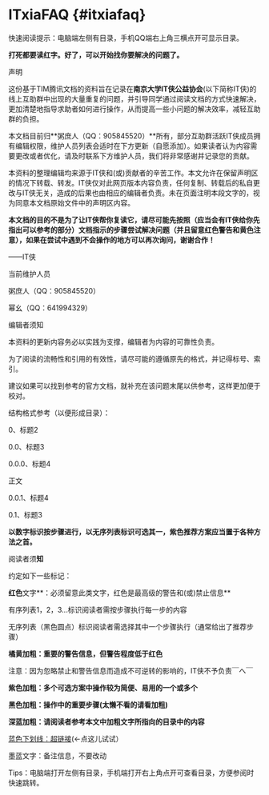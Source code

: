# ITxiaFAQ {#itxiafaq}

快速阅读提示：电脑端左侧有目录，手机QQ端右上角三横点开可显示目录。

**打死都要读红字。好了，可以开始找你要解决的问题了。**

声明

这份基于TIM腾讯文档的资料旨在记录在**南京大学IT侠公益协会**(以下简称IT侠)的线上互助群中出现的大量重复的问题，并引导同学通过阅读文档的方式快速解决，更加清楚地指导求助者如何进行操作，从而提高一些小问题的解决效率，减轻互助群的负担。

本文档目前归**粥庶人（QQ：905845520）**所有，部分互助群活跃IT侠成员拥有编辑权限，维护人员列表会适时在下方更新（自愿添加）。如果读者认为内容需要更改或者优化，请及时联系下方维护人员，我们将非常感谢并记录您的贡献。

本资料的整理编辑均来源于IT侠和(或)贡献者的辛苦工作。本文允许在保留声明区的情况下转载、转发。IT侠仅对此网页版本内容负责，任何复制、转载后的私自更改与IT侠无关，造成的后果也由相应的编辑者负责。未在页面注明本段文字的，视为同意本文档原始文件中的声明区内容。

**本文档的目的不是为了让IT侠帮你复读它，请尽可能先按照（应当会有IT侠给你先指出可以参考的部分）文档指示的步骤尝试解决问题（并且留意红色警告和黄色注意），如果在尝试中遇到不会操作的地方可以再次询问，谢谢合作！**

——IT侠

当前维护人员

粥庶人（QQ：905845520）

幂幺（QQ：641994329）

编辑者须知

本资料的更新内容务必以实践为支撑，编辑者为内容的可靠性负责。

为了阅读的流畅性和引用的有效性，请尽可能的遵循原先的格式，并记得标号、索引。

建议如果可以找到参考的官方文档，就补充在该问题末尾以供参考，这样更加便于校对。

结构格式参考（以便形成目录）：

0、标题2

0.0、标题3

0.0.0、标题4

正文

0.0.1、标题4

0.1、标题3

**以数字标识按步骤进行，以无序列表标识可选其一，紫色推荐方案应当置于各种方法之首。**

阅读者须**知**

约定如下一些标记：

**红色**文字**：必须留意此类文字，红色是最高级的警告和(或)禁止信息**

有序列表1，2，3...标识阅读者需按步骤执行每一步的内容

无序列表（黑色圆点）标识阅读者需选择其中一个步骤执行（通常给出了推荐步骤）

**橘黄加粗：重要的警告信息，但警告程度低于红色**

注意：因为忽略禁止和警告信息而造成不可逆转的影响的，IT侠不予负责￣へ￣

**紫色加粗：多个可选方案中操作较为简便、易用的一个或多个**

**黑色加粗：操作中的重要步骤(太懒不看的请看加粗)**

**深蓝加粗：请阅读者参考本文中加粗文字所指向的目录中的内容**

[蓝色下划线：超链接](https://itxia.club)(&lt;-点这儿试试）

墨蓝文字：备注信息，不要改动

Tips：电脑端打开左侧有目录，手机端打开右上角点开可查看目录，方便参阅时快速跳转。
